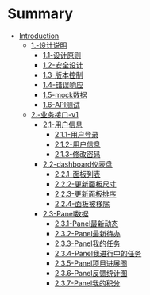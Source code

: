 # Summary

* [Introduction](README.md)
    * [1.-设计说明]()
        * [1.1-设计原则](1.-设计说明/1.1-设计原则.md)
        * [1.2-安全设计](1.-设计说明/1.2-安全设计.md)
        * [1.3-版本控制](1.-设计说明/1.3-版本控制.md)
        * [1.4-错误响应](1.-设计说明/1.4-错误响应.md)
        * [1.5-mock数据](1.-设计说明/1.5-mock数据.md)
        * [1.6-API测试](1.-设计说明/1.6-API测试.md)
    * [2.-业务接口-v1]()
        * [2.1-用户信息]()
            * [2.1.1-用户登录](2.-业务接口-v1/2.1-用户信息/2.1.1-用户登录.md)
            * [2.1.2-用户信息](2.-业务接口-v1/2.1-用户信息/2.1.2-用户信息.md)
            * [2.1.3-修改密码](2.-业务接口-v1/2.1-用户信息/2.1.3-修改密码.md)
        * [2.2-dashboard仪表盘]()
            * [2.2.1-面板列表](2.-业务接口-v1/2.2-dashboard仪表盘/2.2.1-面板列表.md)
            * [2.2.2-更新面板尺寸](2.-业务接口-v1/2.2-dashboard仪表盘/2.2.2-更新面板尺寸.md)
            * [2.2.3-更新面板排序](2.-业务接口-v1/2.2-dashboard仪表盘/2.2.3-更新面板排序.md)
            * [2.2.4-面板被移除](2.-业务接口-v1/2.2-dashboard仪表盘/2.2.4-面板被移除.md)
        * [2.3-Panel数据]()
            * [2.3.1-Panel最新动态](2.-业务接口-v1/2.3-Panel数据/2.3.1-Panel最新动态.md)
            * [2.3.2-Panel最新待办](2.-业务接口-v1/2.3-Panel数据/2.3.2-Panel最新待办.md)
            * [2.3.3-Panel我的任务](2.-业务接口-v1/2.3-Panel数据/2.3.3-Panel我的任务.md)
            * [2.3.4-Panel我进行中的任务](2.-业务接口-v1/2.3-Panel数据/2.3.4-Panel我进行中的任务.md)
            * [2.3.5-Panel项目进展图](2.-业务接口-v1/2.3-Panel数据/2.3.5-Panel项目进展图.md)
            * [2.3.6-Panel反馈统计图](2.-业务接口-v1/2.3-Panel数据/2.3.6-Panel反馈统计图.md)
            * [2.3.7-Panel我的积分](2.-业务接口-v1/2.3-Panel数据/2.3.7-Panel我的积分.md)
